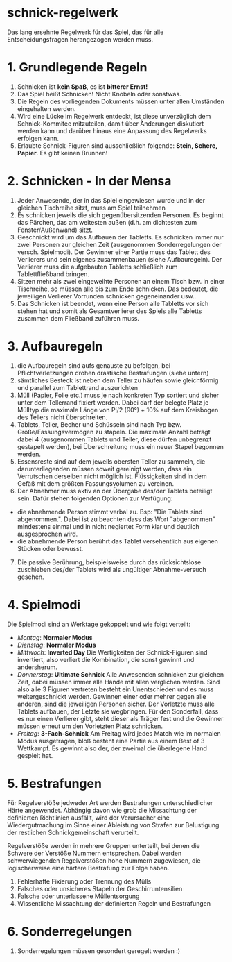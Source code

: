 schnick-regelwerk
=================

Das lang ersehnte Regelwerk für das Spiel, das für alle Entscheidungsfragen herangezogen werden muss.

# 1. Grundlegende Regeln #
1. Schnicken ist __kein Spaß__, es ist __bitterer Ernst!__
2. Das Spiel heißt Schnicken! Nicht Knobeln oder sonstwas.
1. Die Regeln des vorliegenden Dokuments müssen unter allen Umständen eingehalten werden. 
2. Wird eine Lücke im Regelwerk entdeckt, ist diese unverzüglich dem Schnick-Kommitee mitzuteilen, damit über Änderungen diskutiert werden kann und darüber hinaus eine Anpassung des Regelwerks erfolgen kann.
3. Erlaubte Schnick-Figuren sind ausschließlich folgende: __Stein, Schere, Papier__. Es gibt keinen Brunnen!

# 2. Schnicken - In der Mensa #
1. Jeder Anwesende, der in das Spiel eingewiesen wurde und in der gleichen Tischreihe sitzt, muss am Spiel teilnehmen
2. Es schnicken jeweils die sich gegenübersitzenden Personen. Es beginnt das Pärchen, das am weitesten außen (d.h. am dichtesten zum Fenster/Außenwand) sitzt.
3. Geschnickt wird um das Aufbauen der Tabletts. Es schnicken immer nur zwei Personen zur gleichen Zeit (ausgenommen Sonderregelungen der versch. Spielmodi). Der Gewinner einer Partie muss das Tablett des Verlierers und sein eigenes zusammenbauen (siehe Aufbauregeln). Der Verlierer muss die aufgebauten Tabletts schließlich zum Tablettfließband bringen.
4. Sitzen mehr als zwei eingeweihte Personen an einem Tisch bzw. in einer Tischreihe, so müssen alle bis zum Ende schnicken. Das bedeutet, die jeweiligen Verlierer Vorrunden schnicken gegeneinander usw..
5. Das Schnicken ist beendet, wenn eine Person alle Tabletts vor sich stehen hat und somit als Gesamtverlierer des Spiels alle Tabletts zusammen dem Fließband zuführen muss.

# 3. Aufbauregeln #

1. die Aufbauregeln sind aufs genauste zu befolgen, bei Pflichtverletzungen drohen drastische Bestrafungen (siehe untern)
2. sämtliches Besteck ist neben dem Teller zu häufen sowie gleichförmig und parallel zum Tablettrand auszurichten
3. Müll (Papier, Folie etc.) muss je nach konkreten Typ sortiert und sicher unter dem Tellerrand fixiert werden. Dabei darf der belegte Platz je Mülltyp die maximale Länge von Pi/2 (90°) + 10% auf dem Kreisbogen des Tellers nicht überschreiten.
4. Tablets, Teller, Becher und Schüsseln sind nach Typ bzw. Größe/Fassungsvermögen zu stapeln. Die maximale Anzahl beträgt dabei 4 (ausgenommen Tablets und Teller, diese dürfen unbegrenzt gestapelt werden), bei Überschreitung muss ein neuer Stapel begonnen werden.
5. Essensreste sind auf dem jeweils obersten Teller zu sammeln, die darunterliegenden müssen soweit gereinigt werden, dass ein Verrutschen derselben nicht möglich ist. Flüssigkeiten sind in dem Gefäß mit dem größten Fassungsvolumen zu vereinen.
6. Der Abnehmer muss aktiv an der Übergabe des/der Tablets beteiligt sein. Dafür stehen folgenden Optionen zur Verfügung:
  * die abnehmende Person stimmt verbal zu. Bsp: "Die Tablets sind abgenommen.". Dabei ist zu beachten dass das Wort "abgenommen" mindestens einmal und in nicht negiertet Form klar und deutlich ausgesprochen wird.
  * die abnehmende Person berührt das Tablet versehentlich aus eigenen Stücken oder bewusst.
7. Die passive Berührung, beispielsweise durch das rücksichtslose zuschieben des/der Tablets wird als ungültiger Abnahme-versuch gesehen.

# 4. Spielmodi #

Die Spielmodi sind an Werktage gekoppelt und wie folgt verteilt:

* _Montag_: __Normaler Modus__
* _Dienstag_: __Normaler Modus__
* _Mittwoch_: __Inverted Day__ Die Wertigkeiten der Schnick-Figuren sind invertiert, also verliert die Kombination, die sonst gewinnt und andersherum.
* _Donnerstag_: __Ultimate Schnick__ Alle Anwesenden schnicken zur gleichen Zeit, dabei müssen immer alle Hände mit allen verglichen werden. Sind also alle 3 Figuren vertreten besteht ein Unentschieden und es muss weitergeschnickt werden. Gewinnen einer oder mehrer gegen alle anderen, sind die jeweiligen Personen sicher. Der Vorletzte muss alle Tablets aufbauen, der Letzte sie wegbringen. Für den Sonderfall, dass es nur einen Verlierer gibt, steht dieser als Träger fest und die Gewinner müssen erneut um den Vorletzten Platz schnicken.                                
* _Freitag_: __3-Fach-Schnick__ Am Freitag wird jedes Match wie im normalen Modus ausgetragen, bloß besteht eine Partie aus einem Best of 3 Wettkampf. Es gewinnt also der, der zweimal die überlegene Hand gespielt hat.

# 5. Bestrafungen #

Für Regelverstöße jedweder Art werden Bestrafungen unterschiedlicher Härte angewendet. Abhängig davon wie grob die Missachtung der definierten Richtlinien ausfällt, wird der Verursacher eine Wiedergutmachung im Sinne einer Ableistung von Strafen zur Belustigung der restlichen Schnickgemeinschaft verurteilt. 

Regelverstöße werden in mehrere Gruppen unterteilt, bei denen die Schwere der Verstöße Nummern entsprechen. Dabei werden schwerwiegenden Regelverstößen hohe Nummern zugewiesen, die logischerweise eine härtere Bestrafung zur Folge haben.

1. Fehlerhafte Fixierung oder Trennung des Mülls
2. Falsches oder unsicheres Stapeln der  Geschirruntensilien
3. Falsche oder unterlassene Müllentsorgung
4. Wissentliche Missachtung der definierten Regeln und Bestrafungen

# 6. Sonderregelungen #

1. Sonderregelungen müssen gesondert geregelt werden :)
